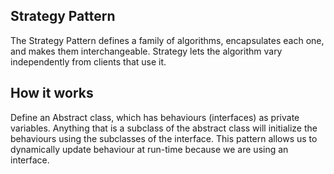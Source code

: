 Strategy Pattern
--

The Strategy Pattern defines a family of algorithms, encapsulates each one, and makes them interchangeable. 
Strategy lets the algorithm vary independently from clients that use it.

How it works
--

Define an Abstract class, which has behaviours (interfaces) as private variables. 
Anything that is a subclass of the abstract class will initialize the behaviours using the subclasses of the interface.
This pattern allows us to dynamically update behaviour at run-time because we are using an interface.